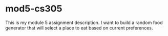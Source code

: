 # mod5-cs305
This is my module 5 assignment description.
I want to build a random food generator that will select a place to eat based on current preferences.
